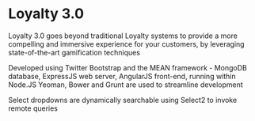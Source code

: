 Loyalty 3.0
==============

Loyalty 3.0 goes beyond traditional Loyalty systems to provide a more compelling and immersive experience for your customers, by leveraging state-of-the-art gamification techniques

Developed using Twitter Bootstrap and the MEAN framework - MongoDB database, ExpressJS web server, AngularJS front-end, running within Node.JS
Yeoman, Bower and Grunt are used to streamline development

Select dropdowns are dynamically searchable using Select2 to invoke remote queries
